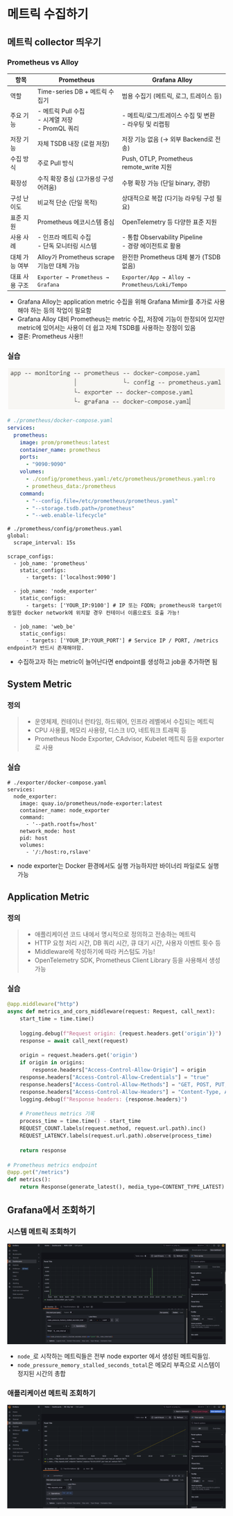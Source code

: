 # 메트릭 수집하기

## 메트릭 collector 띄우기

### Prometheus vs Alloy

| 항목                   | Prometheus                                        | Grafana Alloy                                                |
|------------------------|--------------------------------------------------------|-------------------------------------------------------------------|
| 역할               | Time-series DB + 메트릭 수집기                        | 범용 수집기 (메트릭, 로그, 트레이스 등)                         |
| 주요 기능          | - 메트릭 Pull 수집<br>- 시계열 저장<br>- PromQL 쿼리 | - 메트릭/로그/트레이스 수집 및 변환<br>- 라우팅 및 리랩핑       |
| 저장 기능          | 자체 TSDB 내장 (로컬 저장)                           | 저장 기능 없음 (→ 외부 Backend로 전송)                          |
| 수집 방식          | 주로 Pull 방식                                    | Push, OTLP, Prometheus remote_write 지원             |
| 확장성             | 수직 확장 중심 (고가용성 구성 어려움)                | 수평 확장 가능 (단일 binary, 경량)                              |
| 구성 난이도        | 비교적 단순 (단일 목적)                              | 상대적으로 복잡 (다기능 라우팅 구성 필요)                      |
| 표준 지원          | Prometheus 에코시스템 중심                            | OpenTelemetry 등 다양한 표준 지원                               |
| 사용 사례          | - 인프라 메트릭 수집<br>- 단독 모니터링 시스템       | - 통합 Observability Pipeline<br>- 경량 에이전트로 활용         |
| 대체 가능 여부     | Alloy가 Prometheus scrape 기능만 대체 가능        | 완전한 Prometheus 대체 불가 (TSDB 없음)                    |
| 대표 사용 구조     | `Exporter → Prometheus → Grafana`                    | `Exporter/App → Alloy → Prometheus/Loki/Tempo`                   |

- Grafana Alloy는 application metric 수집을 위해 Grafana Mimir를 추가로 사용해야 하는 등의 작업이 필요함
- Grafana Alloy 대비 Prometheus는 metric 수집, 저장에 기능이 한정되어 있지만 metric에 있어서는 사용이 더 쉽고 자체 TSDB를 사용하는 장점이 있음
- 결론: Prometheus 사용!!

### 실습

<p align="center">
  <img src="./images/prometheus_files.png" alt="prometheus file system" width="500">
</p>

```YAML
# ./prometheus/docker-compose.yaml
services:
  prometheus:
    image: prom/prometheus:latest
    container_name: prometheus
    ports:
      - "9090:9090"
    volumes:
      - ./config/prometheus.yaml:/etc/prometheus/prometheus.yaml:ro
      - prometheus_data:/prometheus
    command:
      - "--config.file=/etc/prometheus/prometheus.yaml"
      - "--storage.tsdb.path=/prometheus"
      - "--web.enable-lifecycle"
```

```
# ./prometheus/config/prometheus.yaml
global:
  scrape_interval: 15s

scrape_configs:
  - job_name: 'prometheus'
    static_configs:
      - targets: ['localhost:9090']

  - job_name: 'node_exporter'
    static_configs:
      - targets: ['YOUR_IP:9100'] # IP 또는 FQDN; prometheus와 target이 동일한 docker network에 위치할 경우 컨테이너 이름으로도 호출 가능!

  - job_name: 'web_be'
    static_configs:
      - targets: ['YOUR_IP:YOUR_PORT'] # Service IP / PORT, /metrics endpoint가 반드시 존재해야함.
```

- 수집하고자 하는 metric이 늘어난다면 endpoint를 생성하고 job을 추가하면 됨

## System Metric

### 정의
>- 운영체제, 컨테이너 런타임, 하드웨어, 인프라 레벨에서 수집되는 메트릭
>- CPU 사용률, 메모리 사용량, 디스크 I/O, 네트워크 트래픽 등
>- Prometheus Node Exporter, CAdvisor, Kubelet 메트릭 등을 exporter로 사용

### 실습

```
# ./exporter/docker-compose.yaml
services:
  node_exporter:
    image: quay.io/prometheus/node-exporter:latest
    container_name: node_exporter
    command:
      - '--path.rootfs=/host'
    network_mode: host
    pid: host
    volumes:
      - '/:/host:ro,rslave'
```

- node exporter는 Docker 환경에서도 실행 가능하지만 바이너리 파일로도 실행 가능

## Application Metric

### 정의
>- 애플리케이션 코드 내에서 명시적으로 정의하고 전송하는 메트릭
>- HTTP 요청 처리 시간, DB 쿼리 시간, 큐 대기 시간, 사용자 이벤트 횟수 등
>- Middleware에 작성하기에 따라 커스텀도 가능!
>- OpenTelemetry SDK, Prometheus Client Library 등을 사용해서 생성 가능

### 실습

```python
@app.middleware("http")
async def metrics_and_cors_middleware(request: Request, call_next):
    start_time = time.time()

    logging.debug(f"Request origin: {request.headers.get('origin')}")
    response = await call_next(request)

    origin = request.headers.get('origin')
    if origin in origins:
        response.headers["Access-Control-Allow-Origin"] = origin
    response.headers["Access-Control-Allow-Credentials"] = "true"
    response.headers["Access-Control-Allow-Methods"] = "GET, POST, PUT, DELETE, OPTIONS"
    response.headers["Access-Control-Allow-Headers"] = "Content-Type, Authorization"
    logging.debug(f"Response headers: {response.headers}")

    # Prometheus metrics 기록
    process_time = time.time() - start_time
    REQUEST_COUNT.labels(request.method, request.url.path).inc()
    REQUEST_LATENCY.labels(request.url.path).observe(process_time)

    return response

# Prometheus metrics endpoint
@app.get("/metrics")
def metrics():
    return Response(generate_latest(), media_type=CONTENT_TYPE_LATEST)
```

## Grafana에서 조회하기
### 시스템 메트릭 조회하기

<p align="center">
  <img src="./images/sys_metric.png" alt="system metric">
</p>

- `node_`로 시작하는 메트릭들은 전부 node exporter 에서 생성된 메트릭들임.
- `node_pressure_memory_stalled_seconds_total`은 메모리 부족으로 시스템이 정지된 시간의 총합

### 애플리케이션 메트릭 조회하기

<p align="center">
  <img src="./images/app_metric.png" alt="application metric">
</p>